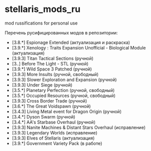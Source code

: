 # stellaris_mods_ru
mod russifications for personal use

Перечень русифицированных модов в репозитории:

- [3.8.*] Espionage Extended (актуализация и раскраска)
- [3.9.*] Xenology : Traits Expansion Unofficial - Biological Module (актуализация)
- [3.9.3] Titan Tactical Sections (ручной)
- [3.*.*] Before The Light - STL (ручной)
- [3.9.*] Wild Space 3 Patched (ручной)
- [3.9.3] More Insults (ручной, свободный)
- [3.9.3] Slower Exploration and Expansion (ручной)
- [3.9.3] Under Siege (ручной)
- [3.5.*] Planetary Perfection (ручной, свободный)
- [3.5.*] Occupied Resources (ручной, свободный)
- [3.9.3] Cross Border Trade (ручной)
- [3.6.*] The Great Voidspawn (ручной)
- [3.4.3] Living Metal event for Dragon Origin (ручной)
- [3.4.*] Dyson Swarm (ручной)
- [3.4.*] AA's Starbase Overhaul (ручной)
- [3.9.3] Nanite Machines & Distant Stars Overhaul (исправление)
- [3.9.3] Legendary Worlds (исправление)
- [3.9.3] Elves of Stellaris (актуализация)
- [3.9.*] Government Variety Pack (в работе)